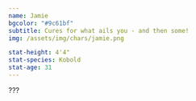 ```yaml
---
name: Jamie
bgcolor: "#9c61bf"
subtitle: Cures for what ails you - and then some!
img: /assets/img/chars/jamie.png

stat-height: 4'4"
stat-species: Kobold
stat-age: 31
---
```

???
